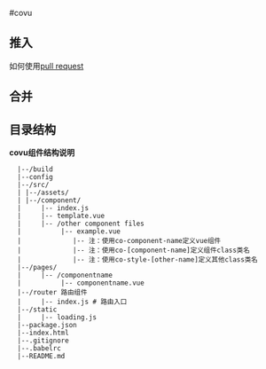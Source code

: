#covu

## 推入

如何使用[pull request](https://github.com/koringz/covu/blob/master/pull%20request.md)

## 合并

## 目录结构

**covu组件结构说明**
```
  |--/build
  |--config
  |--/src/
  |	|--/assets/
  |	|--/component/
  |		|-- index.js
  |		|-- template.vue
  |		|-- /other component files
  |			 |-- example.vue
  |			  	|-- 注：使用co-component-name定义vue组件
  |			  	|-- 注：使用co-[component-name]定义组件class类名
  |			  	|-- 注：使用co-style-[other-name]定义其他class类名
  |--/pages/
  |		|-- /componentname
  |			 |-- componentname.vue
  |--/router 路由组件
  |		|-- index.js # 路由入口
  |--/static
  |		|-- loading.js
  |--package.json
  |--index.html
  |--.gitignore
  |--.babelrc
  |--README.md

```		

